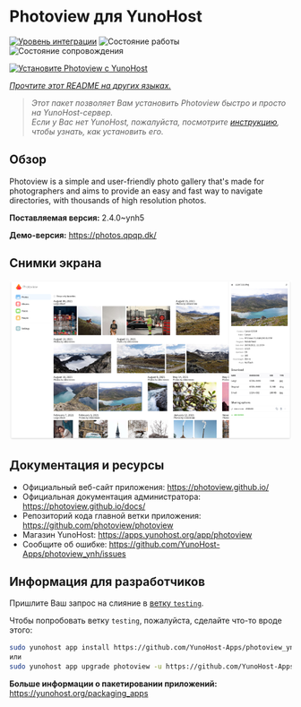<!--
Важно: этот README был автоматически сгенерирован <https://github.com/YunoHost/apps/tree/master/tools/readme_generator>
Он НЕ ДОЛЖЕН редактироваться вручную.
-->

# Photoview для YunoHost

[![Уровень интеграции](https://apps.yunohost.org/badge/integration/photoview)](https://ci-apps.yunohost.org/ci/apps/photoview/)
![Состояние работы](https://apps.yunohost.org/badge/state/photoview)
![Состояние сопровождения](https://apps.yunohost.org/badge/maintained/photoview)

[![Установите Photoview с YunoHost](https://install-app.yunohost.org/install-with-yunohost.svg)](https://install-app.yunohost.org/?app=photoview)

*[Прочтите этот README на других языках.](./ALL_README.md)*

> *Этот пакет позволяет Вам установить Photoview быстро и просто на YunoHost-сервер.*  
> *Если у Вас нет YunoHost, пожалуйста, посмотрите [инструкцию](https://yunohost.org/install), чтобы узнать, как установить его.*

## Обзор

Photoview is a simple and user-friendly photo gallery that's made for photographers and aims to provide an easy and fast way to navigate directories, with thousands of high resolution photos.


**Поставляемая версия:** 2.4.0~ynh5

**Демо-версия:** <https://photos.qpqp.dk/>

## Снимки экрана

![Снимок экрана Photoview](./doc/screenshots/screenshot.png)

## Документация и ресурсы

- Официальный веб-сайт приложения: <https://photoview.github.io/>
- Официальная документация администратора: <https://photoview.github.io/docs/>
- Репозиторий кода главной ветки приложения: <https://github.com/photoview/photoview>
- Магазин YunoHost: <https://apps.yunohost.org/app/photoview>
- Сообщите об ошибке: <https://github.com/YunoHost-Apps/photoview_ynh/issues>

## Информация для разработчиков

Пришлите Ваш запрос на слияние в [ветку `testing`](https://github.com/YunoHost-Apps/photoview_ynh/tree/testing).

Чтобы попробовать ветку `testing`, пожалуйста, сделайте что-то вроде этого:

```bash
sudo yunohost app install https://github.com/YunoHost-Apps/photoview_ynh/tree/testing --debug
или
sudo yunohost app upgrade photoview -u https://github.com/YunoHost-Apps/photoview_ynh/tree/testing --debug
```

**Больше информации о пакетировании приложений:** <https://yunohost.org/packaging_apps>
